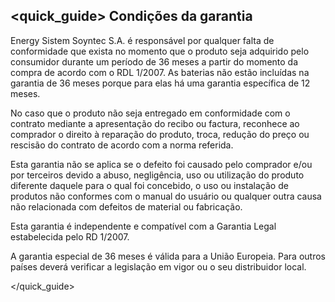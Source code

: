 ## <quick_guide> Condições da garantia

Energy Sistem Soyntec S.A. é responsável por qualquer falta de conformidade que exista no momento  que o produto seja adquirido pelo consumidor durante um período de 36 meses a partir do momento da compra de acordo com o RDL 1/2007. As baterias não estão incluídas na garantia de 36 meses porque para elas há uma garantia específica de 12 meses.

No caso que o produto não seja entregado em conformidade com  o contrato mediante a apresentação do recibo ou factura, reconhece ao comprador o direito à reparação do produto, troca, redução do preço ou rescisão do contrato de acordo com a norma referida.

Esta garantia não se aplica se o defeito foi causado pelo comprador e/ou por terceiros devido a abuso, negligência, uso ou utilização do produto diferente daquele para o qual foi concebido, o uso ou instalação de produtos não conformes com o manual do usuário  ou qualquer outra causa não relacionada com defeitos de material ou fabricação.

Esta garantia é independente e compatível com a Garantia Legal estabelecida pelo RD 1/2007.

A garantia especial de 36 meses é válida para a União Europeia. Para outros países deverá verificar a legislação em vigor ou o seu distribuidor local.


</quick_guide>

